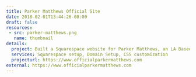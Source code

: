 ```yaml
---
title: Parker Matthews Official Site
date: 2018-02-01T13:44:26-08:00
draft: false
resources:
 - src: parker-matthews.png
   name: thumbnail
details:
  project: Built a Squarespace website for Parker Matthews, an LA Based singer/songwriter.
  services: Squarespace setup, Domain Setup, CSS customization
  projecturl: https://www.officialparkermatthews.com
external: https://www.officialparkermatthews.com
---
```


